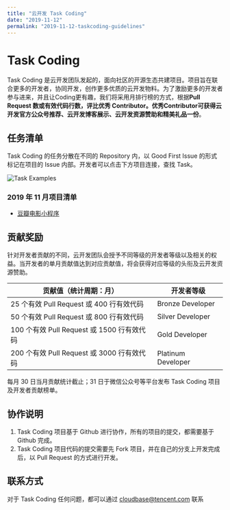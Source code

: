 ```yaml
---
title: "云开发 Task Coding"
date: "2019-11-12"
permalink: "2019-11-12-taskcoding-guidelines"
---
```


# Task Coding 

Task Coding 是云开发团队发起的，面向社区的开源生态共建项目。项目旨在联合更多的开发者，协同开发，创作更多优质的云开发物料。为了激励更多的开发者参与进来，并且让Coding更有趣，我们将采用月排行榜的方式，根据**Pull Request 数或有效代码行数，评比优秀 Contributor。优秀Contributor可获得云开发官方公众号推荐、云开发博客展示、云开发资源赞助和精美礼品一份**。

## 任务清单

Task Coding 的任务分散在不同的 Repository 内，以 Good First Issue 的形式标记在项目的 Issue 内部。开发者可以点击下方项目连接，查找 Task。

![Task Examples](https://i.loli.net/2019/11/12/4COdqmjkPaK1pwt.png)

### 2019 年 11 月项目清单

- [豆瓣电影小程序](https://github.com/TaskCoding/douban/issues?q=is%3Aissue+is%3Aopen+label%3A%22good+first+issue%22)

## 贡献奖励

针对开发者贡献的不同，云开发团队会授予不同等级的开发者等级以及相关的权益。当开发者的单月贡献值达到对应贡献值，将会获得对应等级的头衔及云开发资源赞助。

| 贡献值（统计周期：月）| 开发者等级|
| ---|---|
|25 个有效 Pull Request 或 400 行有效代码 | Bronze Developer|
| 50 个有效 Pull Request 或 800 行有效代码| Silver Developer|
| 100 个有效 Pull Request 或 1500 行有效代码 |Gold Developer|
|200 个有效 Pull Request 或 3000 行有效代码 |Platinum Developer|

每月 30 日当月贡献统计截止；31 日于微信公众号等平台发布 Task Coding 项目及开发者贡献榜单。


## 协作说明

1. Task Coding 项目基于 Github 进行协作，所有的项目的提交，都需要基于 Github 完成。
2. Task Coding 项目代码的提交需要先 Fork 项目，并在自己的分支上开发完成后，以 Pull Request 的方式进行开发。

## 联系方式

对于 Task Coding 任何问题，都可以通过 cloudbase@tencent.com 联系
